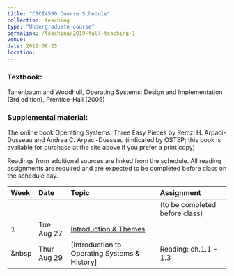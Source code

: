 ```yaml
---
title: "CSCI4500 Course Schedule"
collection: teaching
type: "Undergraduate course"
permalink: /teaching/2019-fall-teaching-1
venue: 
date: 2019-08-25
location: 
---
```


### Textbook:
Tanenbaum and Woodhull, Operating Systems: Design and Implementation (3rd edition), Prentice-Hall (2006)

### Supplemental material:
The online book Operating Systems: Three Easy Pieces by Remzi H. Arpaci-Dusseau and Andrea C. Arpaci-Dusseau (indicated by OSTEP; this book is available for purchase at the site above if you prefer a print copy)

Readings from additional sources are linked from the schedule. All reading assignments are required and are expected to be completed before class on the schedule day.


| Week   | Date    | Topic                  | Assignment                     | 
| :------|:--------|:-----------------------|:-------------------------------|
|        |         |                        | (to be completed before class) |
| 1      | Tue  Aug 27 | [Introduction & Themes](https://drive.google.com/file/d/1LJZGwb4iwN0j61UWXRvGEUgvF1mr1nLa/view) |   |
| &nbsp  | Thur Aug 29 | [Introduction to Operating Systems & History]                                                   | Reading: ch.1.1 - 1.3 |



